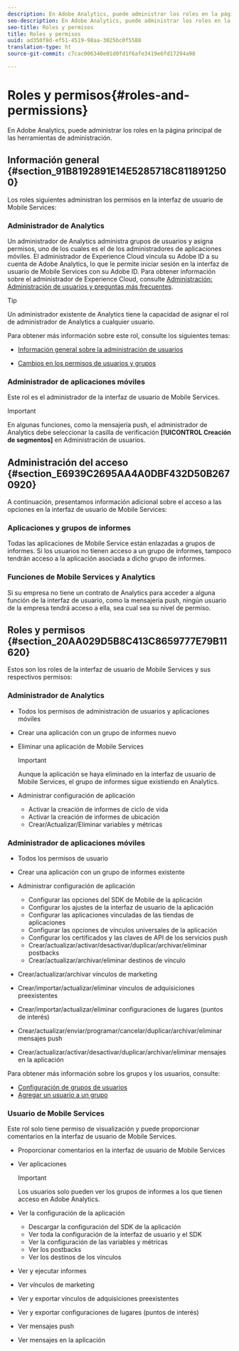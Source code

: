 ```yaml
---
description: En Adobe Analytics, puede administrar los roles en la página principal de las herramientas de administración.
seo-description: En Adobe Analytics, puede administrar los roles en la página principal de las herramientas de administración.
seo-title: Roles y permisos
title: Roles y permisos
uuid: ad350f8d-ef51-4519-98aa-3025bc0f5588
translation-type: ht
source-git-commit: c7cac006340e01d0fd1f6afe3419e6fd17294a98

---
```



# Roles y permisos{#roles-and-permissions}

En Adobe Analytics, puede administrar los roles en la página principal de las herramientas de administración.

## Información general {#section_91B8192891E14E5285718C8118912500}

Los roles siguientes administran los permisos en la interfaz de usuario de Mobile Services:

### Administrador de Analytics

Un administrador de Analytics administra grupos de usuarios y asigna permisos, uno de los cuales es el de los administradores de aplicaciones móviles. El administrador de Experience Cloud vincula su Adobe ID a su cuenta de Adobe Analytics, lo que le permite iniciar sesión en la interfaz de usuario de Mobile Services con su Adobe ID. Para obtener información sobre el administrador de Experience Cloud, consulte [Administración: Administración de usuarios y preguntas más frecuentes](https://docs.adobe.com/content/help/es-ES/core-services/interface/manage-users-and-products/admin-getting-started.html).

>[!TIP]
>
>Un administrador existente de Analytics tiene la capacidad de asignar el rol de administrador de Analytics a cualquier usuario.

Para obtener más información sobre este rol, consulte los siguientes temas:

* [Información general sobre la administración de usuarios](https://docs.adobe.com/content/help/es-ES/analytics/admin/user-product-management/user-management/users.html)

* [Cambios en los permisos de usuarios y grupos](https://docs.adobe.com/content/help/es-ES/analytics/admin/user-product-management/user-management/permissions-changes.html)

### Administrador de aplicaciones móviles

Este rol es el administrador de la interfaz de usuario de Mobile Services.

>[!IMPORTANT]
>
>En algunas funciones, como la mensajería push, el administrador de Analytics debe seleccionar la casilla de verificación **[!UICONTROL Creación de segmentos]** en Administración de usuarios.

## Administración del acceso {#section_E6939C2695AA4A0DBF432D50B2670920}

A continuación, presentamos información adicional sobre el acceso a las opciones en la interfaz de usuario de Mobile Services:

### Aplicaciones y grupos de informes

Todas las aplicaciones de Mobile Service están enlazadas a grupos de informes. Si los usuarios no tienen acceso a un grupo de informes, tampoco tendrán acceso a la aplicación asociada a dicho grupo de informes.

### Funciones de Mobile Services y Analytics

Si su empresa no tiene un contrato de Analytics para acceder a alguna función de la interfaz de usuario, como la mensajería push, ningún usuario de la empresa tendrá acceso a ella, sea cual sea su nivel de permiso.

## Roles y permisos {#section_20AA029D5B8C413C8659777E79B11620}

Estos son los roles de la interfaz de usuario de Mobile Services y sus respectivos permisos:

### Administrador de Analytics

* Todos los permisos de administración de usuarios y aplicaciones móviles
* Crear una aplicación con un grupo de informes nuevo
* Eliminar una aplicación de Mobile Services

   >[!IMPORTANT]
   >
   >Aunque la aplicación se haya eliminado en la interfaz de usuario de Mobile Services, el grupo de informes sigue existiendo en Analytics.

* Administrar configuración de aplicación

   * Activar la creación de informes de ciclo de vida
   * Activar la creación de informes de ubicación
   * Crear/Actualizar/Eliminar variables y métricas

### Administrador de aplicaciones móviles

* Todos los permisos de usuario
* Crear una aplicación con un grupo de informes existente
* Administrar configuración de aplicación

   * Configurar las opciones del SDK de Mobile de la aplicación
   * Configurar los ajustes de la interfaz de usuario de la aplicación
   * Configurar las aplicaciones vinculadas de las tiendas de aplicaciones
   * Configurar las opciones de vínculos universales de la aplicación
   * Configurar los certificados y las claves de API de los servicios push
   * Crear/actualizar/activar/desactivar/duplicar/archivar/eliminar postbacks
   * Crear/actualizar/archivar/eliminar destinos de vínculo

* Crear/actualizar/archivar vínculos de marketing
* Crear/importar/actualizar/eliminar vínculos de adquisiciones preexistentes
* Crear/importar/actualizar/eliminar configuraciones de lugares (puntos de interés)
* Crear/actualizar/enviar/programar/cancelar/duplicar/archivar/eliminar mensajes push
* Crear/actualizar/activar/desactivar/duplicar/archivar/eliminar mensajes en la aplicación

Para obtener más información sobre los grupos y los usuarios, consulte:

* [Configuración de grupos de usuarios](https://docs.adobe.com/content/help/es-ES/analytics/admin/user-product-management/user-groups/groups.html)
* [Agregar un usuario a un grupo](https://docs.adobe.com/content/help/es-ES/analytics/admin/user-product-management/user-management/t-add-user-to-group.html)

### Usuario de Mobile Services

Este rol solo tiene permiso de visualización y puede proporcionar comentarios en la interfaz de usuario de Mobile Services.

* Proporcionar comentarios en la interfaz de usuario de Mobile Services
* Ver aplicaciones

   >[!IMPORTANT]
   >
   >Los usuarios solo pueden ver los grupos de informes a los que tienen acceso en Adobe Analytics.

* Ver la configuración de la aplicación

   * Descargar la configuración del SDK de la aplicación
   * Ver toda la configuración de la interfaz de usuario y el SDK
   * Ver la configuración de las variables y métricas
   * Ver los postbacks
   * Ver los destinos de los vínculos

* Ver y ejecutar informes
* Ver vínculos de marketing
* Ver y exportar vínculos de adquisiciones preexistentes
* Ver y exportar configuraciones de lugares (puntos de interés)
* Ver mensajes push
* Ver mensajes en la aplicación
